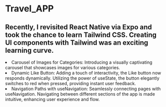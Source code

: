 # Travel_APP

## Recently, I revisited React Native via Expo and took the chance to learn Tailwind CSS. Creating UI components with Tailwind was an exciting learning curve.

<li>Carousel of Images for Categories: Introducing a visually captivating carousel that showcases images for various categories.</li>

<li>Dynamic Like Button: Adding a touch of interactivity, the Like button now responds dynamically. Utilizing the power of useState, the button elegantly switches to red when pressed, providing instant user feedback.</li>

<li>Navigation Paths with useNavigation: Seamlessly connecting pages with useNavigation. Navigating between different sections of the app is made intuitive, enhancing user experience and flow.</li>
